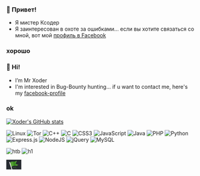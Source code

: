  ### 👋 Привет!
- Я мистер Ксодер
- Я заинтересован в охоте за ошибками... если вы хотите связаться со мной, вот мой [профиль в Facebook](https://www.facebook.com/profile.php?lst=100084748959056%3A100084748959056%3A1662648222)
### хорошо

### 👋 Hi!
- I’m Mr Xoder
- I'm interested in Bug-Bounty hunting...
if u want to contact me, here's my [facebook-profile](https://www.facebook.com/profile.php?lst=100084748959056%3A100084748959056%3A1662648222)
### ok

 
 [![Xoder's GitHub stats](https://github-readme-stats.vercel.app/api?username=mrxoder&show_icons=true&theme=radical)](https://github.com/mrxoder)
 
 
 ![Linux](https://img.shields.io/badge/Linux-FCC624?style=for-the-badge&logo=linux&logoColor=black)
 ![Tor](https://img.shields.io/badge/Tor-7D4698?style=for-the-badge&logo=Tor-Browser&logoColor=white)
 ![C++](https://img.shields.io/badge/c++-%2300599C.svg?style=for-the-badge&logo=c%2B%2B&logoColor=white)
 ![C](https://img.shields.io/badge/c-%2300599C.svg?style=for-the-badge&logo=c&logoColor=white)
 ![CSS3](https://img.shields.io/badge/css3-%231572B6.svg?style=for-the-badge&logo=css3&logoColor=white)
 ![JavaScript](https://img.shields.io/badge/javascript-%23323330.svg?style=for-the-badge&logo=javascript&logoColor=%23F7DF1E)
 ![Java](https://img.shields.io/badge/java-%23ED8B00.svg?style=for-the-badge&logo=java&logoColor=white)
 ![PHP](https://img.shields.io/badge/php-%23777BB4.svg?style=for-the-badge&logo=php&logoColor=white)
 ![Python](https://img.shields.io/badge/python-3670A0?style=for-the-badge&logo=python&logoColor=ffdd54)
 ![Express.js](https://img.shields.io/badge/express.js-%23404d59.svg?style=for-the-badge&logo=express&logoColor=%2361DAFB)
 ![NodeJS](https://img.shields.io/badge/node.js-6DA55F?style=for-the-badge&logo=node.js&logoColor=white)
 ![jQuery](https://img.shields.io/badge/jquery-%230769AD.svg?style=for-the-badge&logo=jquery&logoColor=white)
 ![MySQL](https://img.shields.io/badge/mysql-%2300f.svg?style=for-the-badge&logo=mysql&logoColor=white)
 
 ![htb](https://img.shields.io/badge/Hack%20The%20Box-9FEF00.svg?style=for-the-badge&logo=Hack-The-Box&logoColor=black)
 ![h1](https://img.shields.io/badge/HackerOne-494649.svg?style=for-the-badge&logo=HackerOne&logoColor=white)
 
  <div> <img src="https://github.com/mrxoder/icons/blob/main/CTF.png" title="ctf" width=40 heigth=40/> </div>
 
